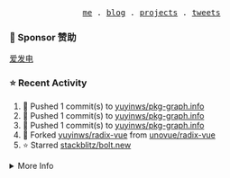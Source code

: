 <p align="center">
  <samp>
    <a href="https://yuy1n.io">me</a> .
    <a href="https://yuy1n.io/blog">blog</a> .
    <a href="https://yuy1n.io/projects">projects</a> .
    <a href="https://twitter.com/yuyinws">tweets</a>
  </samp>
</p>

### 💖 Sponsor 赞助

[爱发电](https://afdian.com/a/yuyinws)

### ⭐️ Recent Activity
<!--RECENT_ACTIVITY:start-->
1. 💪 Pushed 1 commit(s) to [yuyinws/pkg-graph.info](https://github.com/yuyinws/pkg-graph.info)<br>
2. 💪 Pushed 1 commit(s) to [yuyinws/pkg-graph.info](https://github.com/yuyinws/pkg-graph.info)<br>
3. 💪 Pushed 1 commit(s) to [yuyinws/pkg-graph.info](https://github.com/yuyinws/pkg-graph.info)<br>
4. 🍴 Forked [yuyinws/radix-vue](undefined) from [unovue/radix-vue](https://github.com/unovue/radix-vue)<br>
5. ⭐️ Starred [stackblitz/bolt.new](https://github.com/stackblitz/bolt.new)<br>
<!--RECENT_ACTIVITY:end-->

<details>
  <summary>
  More Info
  </summary>

[![wakatime](https://wakatime.com/badge/user/51143705-a99d-4e70-b101-fd9e1cb44e71.svg)](https://wakatime.com/@51143705-a99d-4e70-b101-fd9e1cb44e71)

<img src="https://cdn.jsdelivr.net/gh/yuyinws/yuyinws/gitmand.svg" />
<br />
<img src="https://card.yuy1n.io/card/76561198340841543/dark,bg-game-1850570" />
<br />
<img src="https://cdn.jsdelivr.net/gh/yuyinws/yuyinws/github-metrics.svg" />
</details>
